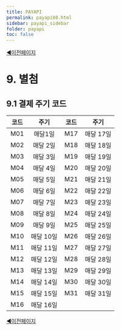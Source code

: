 ```yaml
---
title: PAYAPI
permalink: payapi08.html
sidebar: payapi_sidebar
folder: payapi
toc: false
---
```


<div style="display: inline-block; width: 100%;">
  <a style="float:left;" href="/payapi07.html">◀이전페이지</a>
</div>

# 9. 별첨

## 9.1 결제 주기 코드

<table style="width: 100%;">
<colgroup>
    <col style="width: 20%;">
    <col style="width: 30%;">
    <col style="width: 20%;">
    <col style="width: 30%;">
</colgroup>
  <thead>
    <tr>
      <th style="text-align: center">코드</th>
      <th style="text-align: center">주기</th>
      <th style="text-align: center">코드</th>
      <th style="text-align: center">주기</th>
    </tr>
  </thead>
  <tbody>
    <tr>
      <td style="text-align: center">M01</td>
      <td style="text-align: center">매달1일</td>
      <td style="text-align: center">M17</td>
      <td style="text-align: center">매달 17일</td>
    </tr>
    <tr>
      <td style="text-align: center">M02</td>
      <td style="text-align: center">매달 2일</td>
      <td style="text-align: center">M18</td>
      <td style="text-align: center">매달 18일</td>
    </tr>
    <tr>
      <td style="text-align: center">M03</td>
      <td style="text-align: center">매달 3일</td>
      <td style="text-align: center">M19</td>
      <td style="text-align: center">매달 19일</td>
    </tr>
    <tr>
      <td style="text-align: center">M04</td>
      <td style="text-align: center">매달 4일</td>
      <td style="text-align: center">M20</td>
      <td style="text-align: center">매달 20일</td>
    </tr>
    <tr>
      <td style="text-align: center">M05</td>
      <td style="text-align: center">매달 5일</td>
      <td style="text-align: center">M21</td>
      <td style="text-align: center">매달 21일</td>
    </tr>
    <tr>
      <td style="text-align: center">M06</td>
      <td style="text-align: center">매달 6일</td>
      <td style="text-align: center">M22</td>
      <td style="text-align: center">매달 22일</td>
    </tr>
    <tr>
      <td style="text-align: center">M07</td>
      <td style="text-align: center">매달 7일</td>
      <td style="text-align: center">M23</td>
      <td style="text-align: center">매달 23일</td>
    </tr>
    <tr>
      <td style="text-align: center">M08</td>
      <td style="text-align: center">매달 8일</td>
      <td style="text-align: center">M24</td>
      <td style="text-align: center">매달 24일</td>
    </tr>
    <tr>
      <td style="text-align: center">M09</td>
      <td style="text-align: center">매달 9일</td>
      <td style="text-align: center">M25</td>
      <td style="text-align: center">매달 25일</td>
    </tr>
    <tr>
      <td style="text-align: center">M10</td>
      <td style="text-align: center">매달 10일</td>
      <td style="text-align: center">M26</td>
      <td style="text-align: center">매달 26일</td>
    </tr>
    <tr>
      <td style="text-align: center">M11</td>
      <td style="text-align: center">매달 11일</td>
      <td style="text-align: center">M27</td>
      <td style="text-align: center">매달 27일</td>
    </tr>
    <tr>
      <td style="text-align: center">M12</td>
      <td style="text-align: center">매달 12일</td>
      <td style="text-align: center">M28</td>
      <td style="text-align: center">매달 28일</td>
    </tr>
    <tr>
      <td style="text-align: center">M13</td>
      <td style="text-align: center">매달 13일</td>
      <td style="text-align: center">M29</td>
      <td style="text-align: center">매달 29일</td>
    </tr>
    <tr>
      <td style="text-align: center">M14</td>
      <td style="text-align: center">매달 14일</td>
      <td style="text-align: center">M30</td>
      <td style="text-align: center">매달 30일</td>
    </tr>
    <tr>
      <td style="text-align: center">M15</td>
      <td style="text-align: center">매달 15일</td>
      <td style="text-align: center">M31</td>
      <td style="text-align: center">매달 31일</td>
    </tr>
    <tr>
      <td style="text-align: center">M16</td>
      <td style="text-align: center">매달 16일</td>
      <td style="text-align: center"></td>
      <td style="text-align: center"></td>
    </tr>
  </tbody>
</table>

<div style="display: inline-block; width: 100%;">
  <a style="float:left;" href="/payapi07.html">◀이전페이지</a>
</div>